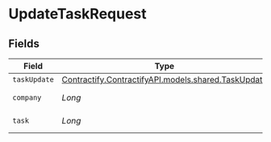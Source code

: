 # UpdateTaskRequest


## Fields

| Field                                                                                    | Type                                                                                     | Required                                                                                 | Description                                                                              |
| ---------------------------------------------------------------------------------------- | ---------------------------------------------------------------------------------------- | ---------------------------------------------------------------------------------------- | ---------------------------------------------------------------------------------------- |
| `taskUpdate`                                                                             | [Contractify.ContractifyAPI.models.shared.TaskUpdate](../../models/shared/TaskUpdate.md) | :heavy_minus_sign:                                                                       | N/A                                                                                      |
| `company`                                                                                | *Long*                                                                                   | :heavy_check_mark:                                                                       | Id of the company                                                                        |
| `task`                                                                                   | *Long*                                                                                   | :heavy_check_mark:                                                                       | Id of the task                                                                           |